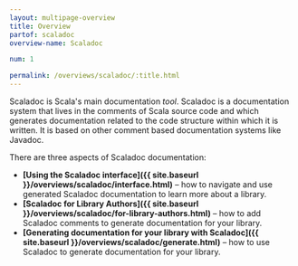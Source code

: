 ```yaml
---
layout: multipage-overview
title: Overview
partof: scaladoc
overview-name: Scaladoc

num: 1

permalink: /overviews/scaladoc/:title.html
---
```


Scaladoc is Scala's main documentation _tool_. Scaladoc is a documentation
system that lives in the comments of Scala source code and which generates
documentation related to the code structure within which it is written. It is
based on other comment based documentation systems like Javadoc.

There are three aspects of Scaladoc documentation:

  - **[Using the Scaladoc interface]({{ site.baseurl }}/overviews/scaladoc/interface.html)** – how to navigate and use generated Scaladoc documentation to learn more about a library.
  - **[Scaladoc for Library Authors]({{ site.baseurl }}/overviews/scaladoc/for-library-authors.html)** – how to add Scaladoc comments to generate documentation for your library.
  - **[Generating documentation for your library with Scaladoc]({{ site.baseurl }}/overviews/scaladoc/generate.html)** – how to use Scaladoc to generate documentation for your library.
